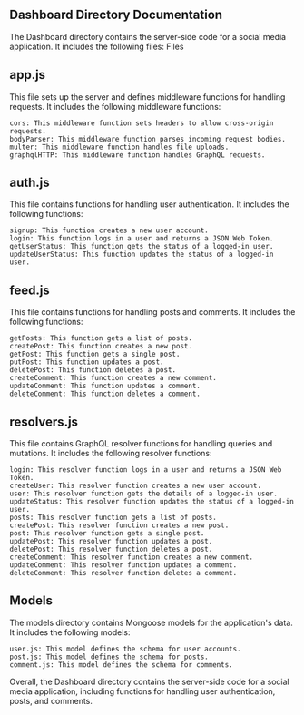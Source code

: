 ## Dashboard Directory Documentation

The Dashboard directory contains the server-side code for a social media application. It includes the following files:
Files
## app.js

This file sets up the server and defines middleware functions for handling requests. It includes the following middleware functions:

    cors: This middleware function sets headers to allow cross-origin requests.
    bodyParser: This middleware function parses incoming request bodies.
    multer: This middleware function handles file uploads.
    graphqlHTTP: This middleware function handles GraphQL requests.

## auth.js

This file contains functions for handling user authentication. It includes the following functions:

    signup: This function creates a new user account.
    login: This function logs in a user and returns a JSON Web Token.
    getUserStatus: This function gets the status of a logged-in user.
    updateUserStatus: This function updates the status of a logged-in user.

## feed.js

This file contains functions for handling posts and comments. It includes the following functions:

    getPosts: This function gets a list of posts.
    createPost: This function creates a new post.
    getPost: This function gets a single post.
    putPost: This function updates a post.
    deletePost: This function deletes a post.
    createComment: This function creates a new comment.
    updateComment: This function updates a comment.
    deleteComment: This function deletes a comment.

## resolvers.js

This file contains GraphQL resolver functions for handling queries and mutations. It includes the following resolver functions:

    login: This resolver function logs in a user and returns a JSON Web Token.
    createUser: This resolver function creates a new user account.
    user: This resolver function gets the details of a logged-in user.
    updateStatus: This resolver function updates the status of a logged-in user.
    posts: This resolver function gets a list of posts.
    createPost: This resolver function creates a new post.
    post: This resolver function gets a single post.
    updatePost: This resolver function updates a post.
    deletePost: This resolver function deletes a post.
    createComment: This resolver function creates a new comment.
    updateComment: This resolver function updates a comment.
    deleteComment: This resolver function deletes a comment.

## Models

The models directory contains Mongoose models for the application's data. It includes the following models:

    user.js: This model defines the schema for user accounts.
    post.js: This model defines the schema for posts.
    comment.js: This model defines the schema for comments.

Overall, the Dashboard directory contains the server-side code for a social media application, including functions for handling user authentication, posts, and comments.

